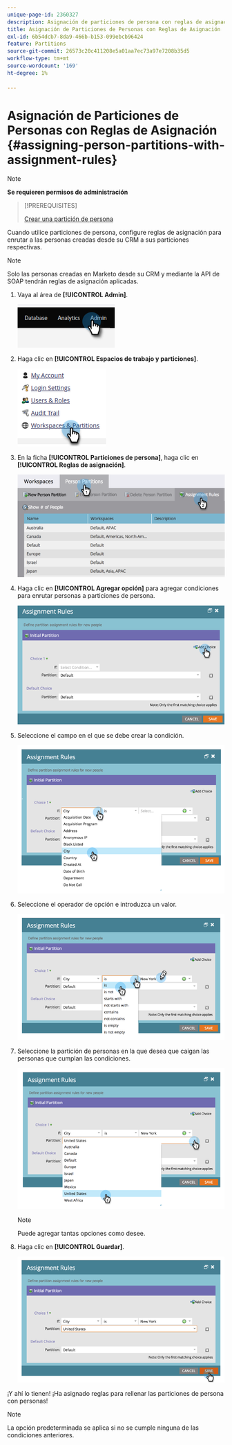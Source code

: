 ```yaml
---
unique-page-id: 2360327
description: Asignación de particiones de persona con reglas de asignación - Documentos de Marketo - Documentación del producto
title: Asignación de Particiones de Personas con Reglas de Asignación
exl-id: 6b54dcb7-8da9-466b-b153-099ebcb96424
feature: Partitions
source-git-commit: 26573c20c411208e5a01aa7ec73a97e7208b35d5
workflow-type: tm+mt
source-wordcount: '169'
ht-degree: 1%

---
```


# Asignación de Particiones de Personas con Reglas de Asignación {#assigning-person-partitions-with-assignment-rules}

>[!NOTE]
>
>**Se requieren permisos de administración**

>[!PREREQUISITES]
>
>[Crear una partición de persona](/help/marketo/product-docs/administration/workspaces-and-person-partitions/create-a-person-partition.md)

Cuando utilice particiones de persona, configure reglas de asignación para enrutar a las personas creadas desde su CRM a sus particiones respectivas.

>[!NOTE]
>
>Solo las personas creadas en Marketo desde su CRM y mediante la API de SOAP tendrán reglas de asignación aplicadas.

1. Vaya al área de **[!UICONTROL Admin]**.

   ![](assets/assigning-person-partitions-with-assignment-rules-1.png)

1. Haga clic en **[!UICONTROL Espacios de trabajo y particiones]**.

   ![](assets/assigning-person-partitions-with-assignment-rules-2.png)

1. En la ficha **[!UICONTROL Particiones de persona]**, haga clic en **[!UICONTROL Reglas de asignación]**.

   ![](assets/assigning-person-partitions-with-assignment-rules-3.png)

1. Haga clic en **[!UICONTROL Agregar opción]** para agregar condiciones para enrutar personas a particiones de persona.

   ![](assets/assigning-person-partitions-with-assignment-rules-4.png)

1. Seleccione el campo en el que se debe crear la condición.

   ![](assets/assigning-person-partitions-with-assignment-rules-5.png)

1. Seleccione el operador de opción e introduzca un valor.

   ![](assets/assigning-person-partitions-with-assignment-rules-6.png)

1. Seleccione la partición de personas en la que desea que caigan las personas que cumplan las condiciones.

   ![](assets/assigning-person-partitions-with-assignment-rules-7.png)

   >[!NOTE]
   >
   >Puede agregar tantas opciones como desee.

1. Haga clic en **[!UICONTROL Guardar]**.

   ![](assets/assigning-person-partitions-with-assignment-rules-8.png)

¡Y ahí lo tienen! ¡Ha asignado reglas para rellenar las particiones de persona con personas!

>[!NOTE]
>
>La opción predeterminada se aplica si no se cumple ninguna de las condiciones anteriores.
